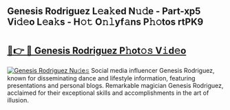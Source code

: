 ## Genesis Rodriguez L𝚎a𝚔ed N𝚞𝚍e - Part-xp5 Vi𝚍𝚎o L𝚎a𝚔s - H𝚘𝚝 O𝚗𝚕yf𝚊ns P𝚑𝚘tos rtPK9

# <h2><a href="http://kfasyp.oniu.top/?m=Genesis+Rodriguez">🔗👉 🔴 Genesis Rodriguez P𝚑ot𝚘𝚜 V𝚒d𝚎o</a></h2>

[![Genesis Rodriguez Nu𝚍e𝚜](https://i.imgur.com/0qMVB7G.gif)](http://kfasyp.oniu.top/?m=Genesis+Rodriguez)
Social media influencer Genesis Rodriguez, known for disseminating dance and lifestyle information, featuring presentations and personal blogs. Remarkable magician Genesis Rodriguez, acclaimed for their exceptional skills and accomplishments in the art of illusion.  
